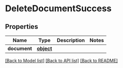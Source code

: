 # DeleteDocumentSuccess

## Properties
Name | Type | Description | Notes
------------ | ------------- | ------------- | -------------
**document** | [**object**](.md) |  | 

[[Back to Model list]](../README.md#documentation-for-models) [[Back to API list]](../README.md#documentation-for-api-endpoints) [[Back to README]](../README.md)


